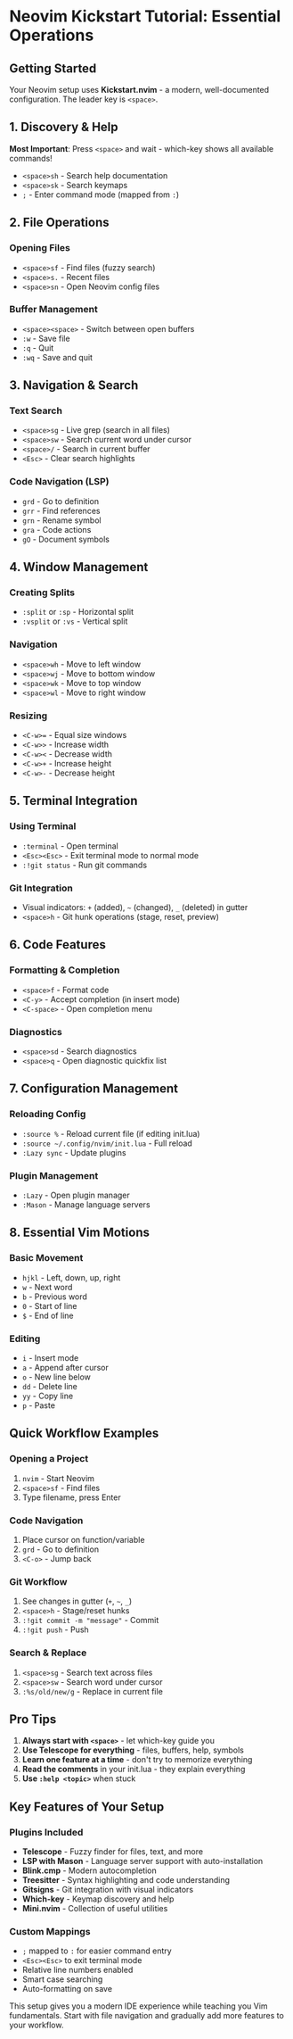 # Neovim Kickstart Tutorial: Essential Operations

## Getting Started

Your Neovim setup uses **Kickstart.nvim** - a modern, well-documented configuration. The leader key is `<space>`.

## 1. Discovery & Help

**Most Important**: Press `<space>` and wait - which-key shows all available commands!

- `<space>sh` - Search help documentation
- `<space>sk` - Search keymaps
- `;` - Enter command mode (mapped from `:`)

## 2. File Operations

### Opening Files
- `<space>sf` - Find files (fuzzy search)
- `<space>s.` - Recent files
- `<space>sn` - Open Neovim config files

### Buffer Management
- `<space><space>` - Switch between open buffers
- `:w` - Save file
- `:q` - Quit
- `:wq` - Save and quit

## 3. Navigation & Search

### Text Search
- `<space>sg` - Live grep (search in all files)
- `<space>sw` - Search current word under cursor
- `<space>/` - Search in current buffer
- `<Esc>` - Clear search highlights

### Code Navigation (LSP)
- `grd` - Go to definition
- `grr` - Find references
- `grn` - Rename symbol
- `gra` - Code actions
- `gO` - Document symbols

## 4. Window Management

### Creating Splits
- `:split` or `:sp` - Horizontal split
- `:vsplit` or `:vs` - Vertical split

### Navigation
- `<space>wh` - Move to left window
- `<space>wj` - Move to bottom window
- `<space>wk` - Move to top window
- `<space>wl` - Move to right window

### Resizing
- `<C-w>=` - Equal size windows
- `<C-w>>` - Increase width
- `<C-w><` - Decrease width
- `<C-w>+` - Increase height
- `<C-w>-` - Decrease height

## 5. Terminal Integration

### Using Terminal
- `:terminal` - Open terminal
- `<Esc><Esc>` - Exit terminal mode to normal mode
- `:!git status` - Run git commands

### Git Integration
- Visual indicators: `+` (added), `~` (changed), `_` (deleted) in gutter
- `<space>h` - Git hunk operations (stage, reset, preview)

## 6. Code Features

### Formatting & Completion
- `<space>f` - Format code
- `<C-y>` - Accept completion (in insert mode)
- `<C-space>` - Open completion menu

### Diagnostics
- `<space>sd` - Search diagnostics
- `<space>q` - Open diagnostic quickfix list

## 7. Configuration Management

### Reloading Config
- `:source %` - Reload current file (if editing init.lua)
- `:source ~/.config/nvim/init.lua` - Full reload
- `:Lazy sync` - Update plugins

### Plugin Management
- `:Lazy` - Open plugin manager
- `:Mason` - Manage language servers

## 8. Essential Vim Motions

### Basic Movement
- `hjkl` - Left, down, up, right
- `w` - Next word
- `b` - Previous word
- `0` - Start of line
- `$` - End of line

### Editing
- `i` - Insert mode
- `a` - Append after cursor
- `o` - New line below
- `dd` - Delete line
- `yy` - Copy line
- `p` - Paste

## Quick Workflow Examples

### Opening a Project
1. `nvim` - Start Neovim
2. `<space>sf` - Find files
3. Type filename, press Enter

### Code Navigation
1. Place cursor on function/variable
2. `grd` - Go to definition
3. `<C-o>` - Jump back

### Git Workflow
1. See changes in gutter (`+`, `~`, `_`)
2. `<space>h` - Stage/reset hunks
3. `:!git commit -m "message"` - Commit
4. `:!git push` - Push

### Search & Replace
1. `<space>sg` - Search text across files
2. `<space>sw` - Search word under cursor
3. `:%s/old/new/g` - Replace in current file

## Pro Tips

1. **Always start with `<space>`** - let which-key guide you
2. **Use Telescope for everything** - files, buffers, help, symbols
3. **Learn one feature at a time** - don't try to memorize everything
4. **Read the comments** in your init.lua - they explain everything
5. **Use `:help <topic>`** when stuck

## Key Features of Your Setup

### Plugins Included
- **Telescope** - Fuzzy finder for files, text, and more
- **LSP with Mason** - Language server support with auto-installation
- **Blink.cmp** - Modern autocompletion
- **Treesitter** - Syntax highlighting and code understanding
- **Gitsigns** - Git integration with visual indicators
- **Which-key** - Keymap discovery and help
- **Mini.nvim** - Collection of useful utilities

### Custom Mappings
- `;` mapped to `:` for easier command entry
- `<Esc><Esc>` to exit terminal mode
- Relative line numbers enabled
- Smart case searching
- Auto-formatting on save

This setup gives you a modern IDE experience while teaching you Vim fundamentals. Start with file navigation and gradually add more features to your workflow.